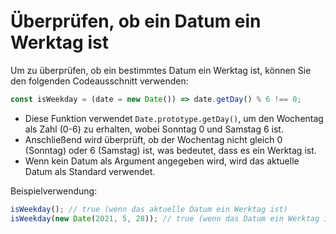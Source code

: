 # Überprüfen, ob ein Datum ein Werktag ist

Um zu überprüfen, ob ein bestimmtes Datum ein Werktag ist, können Sie den folgenden Codeausschnitt verwenden:

```js
const isWeekday = (date = new Date()) => date.getDay() % 6 !== 0;
```

- Diese Funktion verwendet `Date.prototype.getDay()`, um den Wochentag als Zahl (0-6) zu erhalten, wobei Sonntag 0 und Samstag 6 ist.
- Anschließend wird überprüft, ob der Wochentag nicht gleich 0 (Sonntag) oder 6 (Samstag) ist, was bedeutet, dass es ein Werktag ist.
- Wenn kein Datum als Argument angegeben wird, wird das aktuelle Datum als Standard verwendet.

Beispielverwendung:

```js
isWeekday(); // true (wenn das aktuelle Datum ein Werktag ist)
isWeekday(new Date(2021, 5, 28)); // true (wenn das Datum ein Werktag ist)
```
